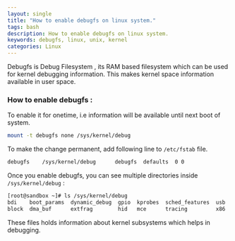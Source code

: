 ```yaml
---
layout: single
title: "How to enable debugfs on linux system."
tags: bash
description: How to enable debugfs on linux system.
keywords: debugfs, linux, unix, kernel
categories: Linux
---
```


Debugfs is Debug Filesystem , its RAM based filesystem which can be used for kernel debugging information. This makes kernel space information available in user space.

### How to enable debugfs :

To enable it for onetime, i.e information will be available until next boot of system.

```bash
mount -t debugfs none /sys/kernel/debug
```

To make the change permanent, add following line to `/etc/fstab` file.

```bash
debugfs    /sys/kernel/debug      debugfs  defaults  0 0
```

Once you enable debugfs, you can see multiple directories inside `/sys/kernel/debug` :

```bash
[root@sandbox ~]# ls /sys/kernel/debug
bdi    boot_params  dynamic_debug  gpio  kprobes  sched_features  usb  xen
block  dma_buf      extfrag        hid   mce      tracing         x86
```

These files holds information about kernel subsystems which helps in debugging.